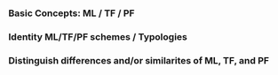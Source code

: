 ### Basic Concepts: ML / TF / PF


### Identity ML/TF/PF schemes / Typologies


### Distinguish differences and/or similarites of ML, TF, and PF